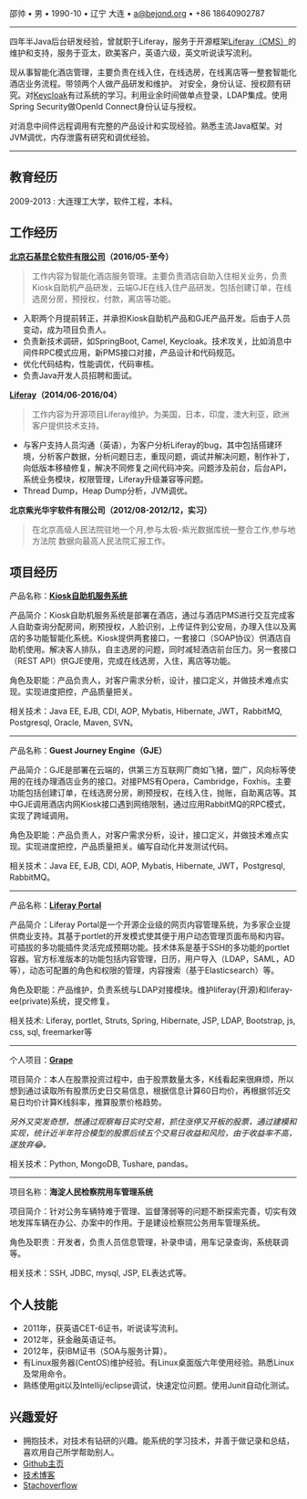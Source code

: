 邵帅 • 男 • 1990-10 • 辽宁 大连 • <a@bejond.org> • +86 18640902787

------
四年半Java后台研发经验，曾就职于Liferay，服务于开源框架[Liferay（CMS）]((https://github.com/liferay/liferay-portal))的维护和支持，服务于亚太，欧美客户，英语六级，英文听说读写流利。

现从事智能化酒店管理，主要负责在线入住，在线选房，在线离店等一整套智能化酒店业务流程。带领两个人做产品研发和维护。
对安全，身份认证、授权颇有研究。对[Keycloak](https://www.keycloak.org/)有过系统的学习。利用业余时间做单点登录，LDAP集成。使用Spring Security做OpenId Connect身份认证与授权。

对消息中间件远程调用有完整的产品设计和实现经验。熟悉主流Java框架。对JVM调优，内存泄露有研究和调优经验。

------

教育经历
----

2009-2013 : 大连理工大学，软件工程，本科。

工作经历
----

**[北京石基昆仑软件有限公司](http://www.shijinet.cn)（2016/05-至今）**
> 工作内容为智能化酒店服务管理。主要负责酒店自助入住相关业务，负责Kiosk自助机产品研发，云端GJE在线入住产品研发。包括创建订单，在线选房分房，预授权，付款，离店等功能。

* 入职两个月提前转正，并承担Kiosk自助机产品和GJE产品开发。后由于人员变动，成为项目负责人。
* 负责新技术调研，如SpringBoot, Camel, Keycloak。技术攻关，比如消息中间件RPC模式应用，新PMS接口对接，产品设计和代码规范。
* 优化代码结构，性能调优，代码审核。
* 负责Java开发人员招聘和面试。

**[Liferay](https://www.liferay.com)（2014/06-2016/04）**
> 工作内容为开源项目Liferay维护。为美国，日本，印度，澳大利亚，欧洲客户提供技术支持。

* 与客户支持人员沟通（英语），为客户分析Liferay的bug，其中包括搭建环境，分析客户数据，分析问题日志，重现问题，调试并解决问题，制作补丁，向低版本移植修复，解决不同修复之间代码冲突。问题涉及前台，后台API，系统业务模块，权限管理，Liferay升级兼容等问题。
* Thread Dump，Heap Dump分析，JVM调优。

**北京紫光华宇软件有限公司（2012/08-2012/12，实习）**
> 在北京高级人民法院驻地一个月,参与太极-紫光数据库统一整合工作,参与地方法院数据向最高人民法院汇报工作。

项目经历
----

产品名称：**[Kiosk自助机服务系统](http://www.shijinet.cn/Check%20in.html)**

产品简介：Kiosk自助机服务系统是部署在酒店，通过与酒店PMS进行交互完成客人自助查询分配房间，刷预授权，人脸识别，上传证件到公安局，办理入住以及离店的多功能智能化系统。Kiosk提供两套接口，一套接口（SOAP协议）供酒店自助机使用。解决客人排队，自主选房的问题，同时减轻酒店前台压力。另一套接口（REST API）供GJE使用，完成在线选房，入住，离店等功能。

角色及职能：产品负责人，对客户需求分析，设计，接口定义，并做技术难点实现。实现进度把控，产品质量把关。

相关技术：Java EE, EJB, CDI, AOP, Mybatis, Hibernate, JWT，RabbitMQ, Postgresql, Oracle, Maven, SVN。

----

产品名称：**Guest Journey Engine（GJE）**

产品简介：GJE是部署在云端的，供第三方互联网厂商如飞猪，盟广，风向标等使用的在线办理酒店业务的接口。对接PMS有Opera，Cambridge，Foxhis。主要功能包括创建订单，在线选房分房，刷预授权，在线入住，抛账，自助离店等。其中GJE调用酒店内网Kiosk接口遇到网络限制，通过应用RabbitMQ的RPC模式，实现了跨域调用。

角色及职能：产品负责人，对客户需求分析，设计，接口定义，并做技术难点实现。实现进度把控，产品质量把关。编写自动化并发测试代码。

相关技术：Java EE, EJB, CDI, AOP, Mybatis, Hibernate, JWT，Postgresql, RabbitMQ。

----

产品名称：**[Liferay Portal](https://github.com/liferay/liferay-portal)**

产品简介：Liferay Portal是一个开源企业级的网页内容管理系统，为多家企业提供商业支持。其基于portlet的开发模式使其便于用户动态管理页面布局和内容。可插拔的多功能插件灵活完成预期功能。技术体系是基于SSH的多功能的portlet容器。官方标准版本的功能包括内容管理，日历，用户导入（LDAP，SAML，AD等），动态可配置的角色和权限的管理，内容搜索（基于Elasticsearch）等。

角色及职能：产品维护，负责系统与LDAP对接模块。维护liferay(开源)和liferay-ee(private)系统，提交修复。

相关技术: Liferay, portlet, Struts, Spring, Hibernate, JSP, LDAP, Bootstrap, js, css, sql, freemarker等

----

个人项目：**[Grape](https://github.com/bejondshao/grape)**

项目简介：本人在股票投资过程中，由于股票数量太多，K线看起来很麻烦，所以想到通过读取所有股票历史日交易信息，根据信息计算60日均价，再根据邻近交易日均价计算K线斜率，推算股票价格趋势。

*另外又突发奇想，想通过观察每日实时交易，抓住涨停又开板的股票，通过建模和实现，统计近半年符合模型的股票后续五个交易日收益和风险，由于收益率不高，遂放弃:joy:。*

相关技术：Python, MongoDB, Tushare, pandas。


----

项目名称：**海淀人民检察院用车管理系统**
项目简介：针对公务车辆特难于管理、监督薄弱等的问题不断探索完善，切实有效地发挥车辆在办公、办案中的作用。于是建设检察院公务用车管理系统。
角色及职责：开发者，负责人员信息管理，补录申请，用车记录查询，系统联调等。

相关技术：SSH, JDBC, mysql, JSP, EL表达式等。

个人技能
----
* 2011年，获英语CET-6证书，听说读写流利。
* 2012年，获金融英语证书。
* 2012年，获IBM证书（SOA与服务计算）。
* 有Linux服务器(CentOS)维护经验。有Linux桌面版六年使用经验。熟悉Linux及常用命令。* 熟练使用git以及Intellij/eclipse调试，快速定位问题。使用Junit自动化测试。

兴趣爱好
----
* 拥抱技术，对技术有钻研的兴趣。能系统的学习技术，并善于做记录和总结，喜欢用自己所学帮助别人。
* [Github主页](https://github.com/bejondshao)
* [技术博客](http://tech.bejond.org)
* [Stachoverflow](https://stackoverflow.com/users/3908814/bejond)
